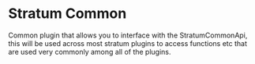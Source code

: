 # Stratum Common
Common plugin that allows you to interface with the StratumCommonApi, this will be used across most stratum
plugins to access functions etc that are used very commonly among all of the plugins.